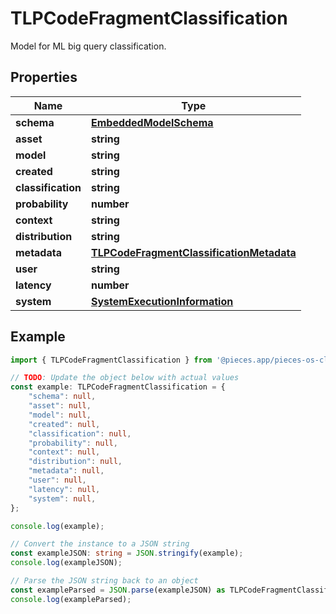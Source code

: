 
# TLPCodeFragmentClassification

Model for ML big query classification.

## Properties

Name | Type
------------ | -------------
**schema** | [**EmbeddedModelSchema**](EmbeddedModelSchema)
**asset** | **string**
**model** | **string**
**created** | **string**
**classification** | **string**
**probability** | **number**
**context** | **string**
**distribution** | **string**
**metadata** | [**TLPCodeFragmentClassificationMetadata**](TLPCodeFragmentClassificationMetadata)
**user** | **string**
**latency** | **number**
**system** | [**SystemExecutionInformation**](SystemExecutionInformation)

## Example

```typescript
import { TLPCodeFragmentClassification } from '@pieces.app/pieces-os-client';

// TODO: Update the object below with actual values
const example: TLPCodeFragmentClassification = {
    "schema": null,
    "asset": null,
    "model": null,
    "created": null,
    "classification": null,
    "probability": null,
    "context": null,
    "distribution": null,
    "metadata": null,
    "user": null,
    "latency": null,
    "system": null,
};

console.log(example);

// Convert the instance to a JSON string
const exampleJSON: string = JSON.stringify(example);
console.log(exampleJSON);

// Parse the JSON string back to an object
const exampleParsed = JSON.parse(exampleJSON) as TLPCodeFragmentClassification;
console.log(exampleParsed);
```


